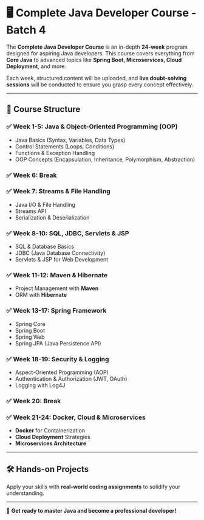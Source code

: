 # 🖥️ Complete Java Developer Course - Batch 4

The **Complete Java Developer Course** is an in-depth **24-week** program designed for aspiring Java developers. This course covers everything from **Core Java** to advanced topics like **Spring Boot, Microservices, Cloud Deployment**, and more.  

Each week, structured content will be uploaded, and **live doubt-solving sessions** will be conducted to ensure you grasp every concept effectively.

---

## 📅 Course Structure  

### ✅ Week 1-5: Java & Object-Oriented Programming (OOP)  
- Java Basics (Syntax, Variables, Data Types)  
- Control Statements (Loops, Conditions)  
- Functions & Exception Handling  
- OOP Concepts (Encapsulation, Inheritance, Polymorphism, Abstraction)  

### ✅ Week 6: Break  

### ✅ Week 7: Streams & File Handling  
- Java I/O & File Handling  
- Streams API  
- Serialization & Deserialization  

### ✅ Week 8-10: SQL, JDBC, Servlets & JSP  
- SQL & Database Basics  
- JDBC (Java Database Connectivity)  
- Servlets & JSP for Web Development  

### ✅ Week 11-12: Maven & Hibernate  
- Project Management with **Maven**  
- ORM with **Hibernate**  

### ✅ Week 13-17: Spring Framework  
- Spring Core  
- Spring Boot  
- Spring Web  
- Spring JPA (Java Persistence API)  

### ✅ Week 18-19: Security & Logging  
- Aspect-Oriented Programming (AOP)  
- Authentication & Authorization (JWT, OAuth)  
- Logging with Log4J  

### ✅ Week 20: Break  

### ✅ Week 21-24: Docker, Cloud & Microservices  
- **Docker** for Containerization  
- **Cloud Deployment** Strategies  
- **Microservices Architecture**  

---

## 🛠️ Hands-on Projects  
Apply your skills with **real-world coding assignments** to solidify your understanding.

---

🚀 **Get ready to master Java and become a professional developer!**  
